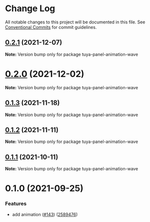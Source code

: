 # Change Log

All notable changes to this project will be documented in this file.
See [Conventional Commits](https://conventionalcommits.org) for commit guidelines.

## [0.2.1](https://github.com/tuya/tuya-panel-kit/compare/tuya-panel-animation-wave@0.1.3...tuya-panel-animation-wave@0.2.1) (2021-12-07)

**Note:** Version bump only for package tuya-panel-animation-wave





# [0.2.0](https://github.com/tuya/tuya-panel-kit/compare/tuya-panel-animation-wave@0.1.3...tuya-panel-animation-wave@0.2.0) (2021-12-02)

**Note:** Version bump only for package tuya-panel-animation-wave





## [0.1.3](https://github.com/tuya/tuya-panel-kit/compare/tuya-panel-animation-wave@0.1.2...tuya-panel-animation-wave@0.1.3) (2021-11-18)

**Note:** Version bump only for package tuya-panel-animation-wave





## [0.1.2](https://github.com/tuya/tuya-panel-kit/compare/tuya-panel-animation-wave@0.1.1...tuya-panel-animation-wave@0.1.2) (2021-11-11)

**Note:** Version bump only for package tuya-panel-animation-wave





## [0.1.1](https://github.com/tuya/tuya-panel-kit/compare/tuya-panel-animation-wave@0.1.0...tuya-panel-animation-wave@0.1.1) (2021-10-11)

**Note:** Version bump only for package tuya-panel-animation-wave





# 0.1.0 (2021-09-25)


### Features

* add animation ([#143](https://github.com/tuya/tuya-panel-kit/issues/143)) ([2589476](https://github.com/tuya/tuya-panel-kit/commit/2589476481a1834e4126a1837d5a4ddc5480fbc7))

